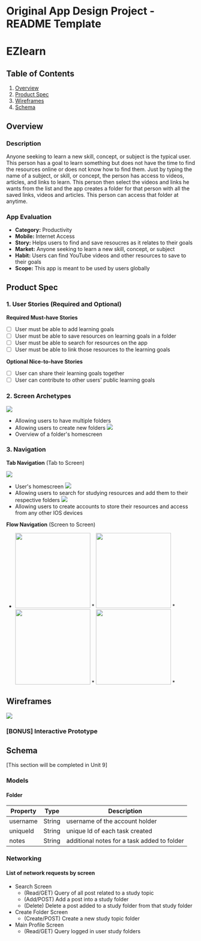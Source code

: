 Original App Design Project - README Template
===

# EZlearn

## Table of Contents
1. [Overview](#Overview)
1. [Product Spec](#Product-Spec)
1. [Wireframes](#Wireframes)
2. [Schema](#Schema)

## Overview
### Description
Anyone seeking to learn a new skill, concept, or subject is the typical user. This person has a goal to learn something but does not have the time to find the resources online or does not know how to find them. Just by typing the name of a subject, or skill, or concept, the person has access to videos, articles, and links to learn. This person then select the videos and links he wants from the list and the app creates a folder for that person with all the saved links, videos and articles. This person can access that folder at anytime. 

### App Evaluation
- **Category:** Productivity
- **Mobile:** Internet Access
- **Story:** Helps users to find and save resoucres as it relates to their goals
- **Market:** Anyone seeking to learn a new skill, concept, or subject
- **Habit:** Users can find YouTube videos and other resources to save to their goals
- **Scope:** This app is meant to be used by users globally


## Product Spec

### 1. User Stories (Required and Optional)

**Required Must-have Stories**

* [ ] User must be able to add learning goals
* [ ] User must be able to save resources on learning goals in a folder
* [ ] User must be able to search for resources on the app
* [ ] User must be able to link those resources to the learning goals

**Optional Nice-to-have Stories**

* [ ] User can share their learning goals together
* [ ] User can contribute to other users' public learning goals

### 2. Screen Archetypes

![](https://i.imgur.com/nIhADim.png)
   * Allowing users to have multiple folders
   * Allowing users to create new folders
![](https://i.imgur.com/99XC3WM.png)
   * Overview of a folder's homescreen

### 3. Navigation

**Tab Navigation** (Tab to Screen)

![](https://i.imgur.com/nIhADim.png)
   * User's homescreen
![](https://i.imgur.com/ipDMugu.png)
   * Allowing users to search for studying resources and add them to their respective folders
![](https://i.imgur.com/RD6Uque.png)
   * Allowing users to create accounts to store their resources and access from any other IOS devices

**Flow Navigation** (Screen to Screen)

* <img src="https://i.imgur.com/nIhADim.png" height=200>
   * <img src="https://i.imgur.com/QAtuVsB.png" height=200>
   * <img src="https://i.imgur.com/pIBzvjh.png" height=200>
   * <img src="https://i.imgur.com/pjgGC9t.png" height=200>
   * 

## Wireframes
![](https://media.discordapp.net/attachments/1028838792636923974/1030690471137251368/IMG_2027.jpg?width=576&height=569)


### [BONUS] Interactive Prototype

## Schema 
[This section will be completed in Unit 9]
### Models
#### Folder 

   | Property      | Type     | Description |
   | ------------- | -------- | ------------|
   | username      | String   | username of the account holder |
   | uniqueId      | String   | unique Id of each task created |
   | notes         | String   | additional notes for a task added to folder |
### Networking
#### List of network requests by screen
   - Search Screen
      - (Read/GET) Query of all post related to a study topic
      - (Add/POST) Add a post into a study folder
      - (Delete) Delete a post added to a study folder from that study folder
   - Create Folder Screen
      - (Create/POST) Create a new study topic folder
   - Main Profile Screen
      - (Read/GET) Query logged in user study folders
